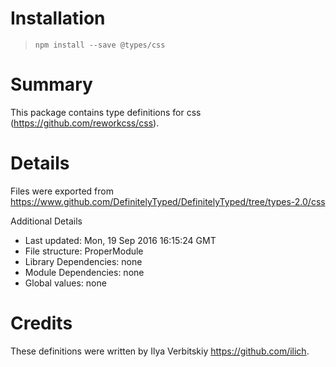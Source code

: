 # Installation
> `npm install --save @types/css`

# Summary
This package contains type definitions for css (https://github.com/reworkcss/css).

# Details
Files were exported from https://www.github.com/DefinitelyTyped/DefinitelyTyped/tree/types-2.0/css

Additional Details
 * Last updated: Mon, 19 Sep 2016 16:15:24 GMT
 * File structure: ProperModule
 * Library Dependencies: none
 * Module Dependencies: none
 * Global values: none

# Credits
These definitions were written by Ilya Verbitskiy <https://github.com/ilich>.
